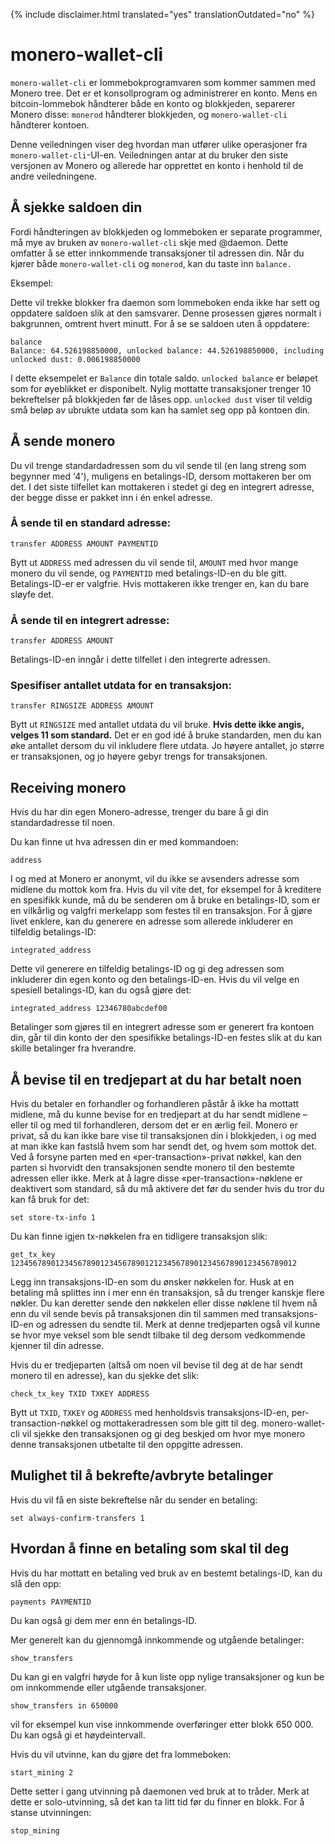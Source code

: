 {% include disclaimer.html translated="yes" translationOutdated="no" %}

# monero-wallet-cli

`monero-wallet-cli` er lommebokprogramvaren som kommer sammen med Monero tree. Det er et konsollprogram og administrerer en konto. Mens en bitcoin-lommebok håndterer både en konto og blokkjeden, separerer Monero disse: `monerod` håndterer blokkjeden, og `monero-wallet-cli` håndterer kontoen.

Denne veiledningen viser deg hvordan man utfører ulike operasjoner fra `monero-wallet-cli`-UI-en. Veiledningen antar at du bruker den siste versjonen av Monero og allerede har opprettet en konto i henhold til de andre veiledningene.


## Å sjekke saldoen din

Fordi håndteringen av blokkjeden og lommeboken er separate programmer, må mye av bruken av `monero-wallet-cli` skje med @daemon. Dette omfatter å se etter innkommende transaksjoner til adressen din.
Når du kjører både `monero-wallet-cli` og `monerod`, kan du taste inn `balance.`

Eksempel:

Dette vil trekke blokker fra daemon som lommeboken enda ikke har sett og oppdatere saldoen slik at den samsvarer. Denne prosessen gjøres normalt i bakgrunnen, omtrent hvert minutt. For å se se saldoen uten å oppdatere:

    balance
    Balance: 64.526198850000, unlocked balance: 44.526198850000, including unlocked dust: 0.006198850000

I dette eksempelet er `Balance` din totale saldo. `unlocked balance` er beløpet som for øyeblikket er disponibelt. Nylig mottatte transaksjoner trenger 10 bekreftelser på blokkjeden før de låses opp. `unlocked dust` viser til veldig små beløp av ubrukte utdata som kan ha samlet seg opp på kontoen din.

## Å sende monero

Du vil trenge standardadressen som du vil sende til (en lang streng som begynner med '4'), muligens en betalings-ID, dersom mottakeren ber om det. I det siste tilfellet kan mottakeren i stedet gi deg en integrert adresse, der begge disse er pakket inn i én enkel adresse.

### Å sende til en standard adresse:

    transfer ADDRESS AMOUNT PAYMENTID

Bytt ut `ADDRESS` med adressen du vil sende til, `AMOUNT` med hvor mange monero du vil sende, og `PAYMENTID` med betalings-ID-en du ble gitt. Betalings-ID-er er valgfrie. Hvis mottakeren ikke trenger en, kan du bare sløyfe det.

### Å sende til en integrert adresse:

    transfer ADDRESS AMOUNT

Betalings-ID-en inngår i dette tilfellet i den integrerte adressen.

### Spesifiser antallet utdata for en transaksjon:

    transfer RINGSIZE ADDRESS AMOUNT

Bytt ut `RINGSIZE` med antallet utdata du vil bruke. **Hvis dette ikke angis, velges 11 som standard.** Det er en god idé å bruke standarden, men du kan øke antallet dersom du vil inkludere flere utdata. Jo høyere antallet, jo større er transaksjonen, og jo høyere gebyr trengs for transaksjonen.


## Receiving monero

Hvis du har din egen Monero-adresse, trenger du bare å gi din standardadresse til noen.

Du kan finne ut hva adressen din er med kommandoen:

    address

I og med at Monero er anonymt, vil du ikke se avsenders adresse som midlene du mottok kom fra. Hvis du vil vite det, for eksempel for å kreditere en spesifikk kunde, må du be senderen om å bruke en betalings-ID, som er en vilkårlig og valgfri merkelapp som festes til en transaksjon. For å gjøre livet enklere, kan du generere en adresse som allerede inkluderer en tilfeldig betalings-ID:

    integrated_address

Dette vil generere en tilfeldig betalings-ID og gi deg adressen som inkluderer din egen konto og den betalings-ID-en. Hvis du vil velge en spesiell betalings-ID, kan du også gjøre det:

    integrated_address 12346780abcdef00

Betalinger som gjøres til en integrert adresse som er generert fra kontoen din, går til din konto der den spesifikke betalings-ID-en festes slik at du kan skille betalinger fra hverandre.


## Å bevise til en tredjepart at du har betalt noen

Hvis du betaler en forhandler og forhandleren påstår å ikke ha mottatt midlene, må du kunne bevise for en tredjepart at du har sendt midlene – eller til og med til forhandleren, dersom det er en ærlig feil. Monero er privat, så du kan ikke bare vise til transaksjonen din i blokkjeden, i og med at man ikke kan fastslå hvem som har sendt det, og hvem som mottok det. Ved å forsyne parten med en «per-transaction»-privat nøkkel, kan den parten si hvorvidt den transaksjonen sendte monero til den bestemte adressen eller ikke. Merk at å lagre disse «per-transaction»-nøklene er deaktivert som standard, så du må aktivere det før du sender hvis du tror du kan få bruk for det:

    set store-tx-info 1

Du kan finne igjen tx-nøkkelen fra en tidligere transaksjon slik:

    get_tx_key 1234567890123456789012345678901212345678901234567890123456789012

Legg inn transaksjons-ID-en som du ønsker nøkkelen for. Husk at en betaling må splittes inn i mer enn én transaksjon, så du trenger kanskje flere nøkler. Du kan deretter sende den nøkkelen eller disse nøklene til hvem nå enn du vil sende bevis på transaksjonen din til sammen med transaksjons-ID-en og adressen du sendte til. Merk at denne tredjeparten også vil kunne se hvor mye veksel som ble sendt tilbake til deg dersom vedkommende kjenner til din adresse.

Hvis du er tredjeparten (altså om noen vil bevise til deg at de har sendt monero til en adresse), kan du sjekke det slik:

    check_tx_key TXID TXKEY ADDRESS

Bytt ut `TXID`, `TXKEY` og `ADDRESS` med henholdsvis transaksjons-ID-en, per-transaction-nøkkel og mottakeradressen som ble gitt til deg. monero-wallet-cli vil sjekke den transaksjonen og gi deg beskjed om hvor mye monero denne transaksjonen utbetalte til den oppgitte adressen.


## Mulighet til å bekrefte/avbryte betalinger

Hvis du vil få en siste bekreftelse når du sender en betaling:

    set always-confirm-transfers 1


## Hvordan å finne en betaling som skal til deg

Hvis du har mottatt en betaling ved bruk av en bestemt betalings-ID, kan du slå den opp: 

    payments PAYMENTID

Du kan også gi dem mer enn én betalings-ID.

Mer generelt kan du gjennomgå innkommende og utgående betalinger:

    show_transfers

Du kan gi en valgfri høyde for å kun liste opp nylige transaksjoner og kun be om innkommende eller utgående transaksjoner.

    show_transfers in 650000

vil for eksempel kun vise innkommende overføringer etter blokk 650 000. Du kan også gi et høydeintervall.

Hvis du vil utvinne, kan du gjøre det fra lommeboken:

    start_mining 2

Dette setter i gang utvinning på daemonen ved bruk at to tråder. Merk at dette er solo-utvinning, så det kan ta litt tid før du finner en blokk. For å stanse utvinningen:

    stop_mining